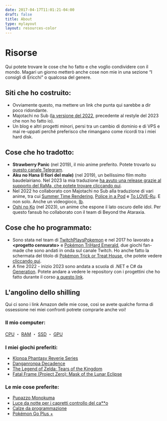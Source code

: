```yaml
---
date: 2017-04-17T11:01:21-04:00
draft: false
title: About
type: mylayout
layout: resources-color
---
```

# Risorse

Qui potete trovare le cose che ho fatto e che voglio condividere con il mondo. Magari un giorno metterò anche cose non mie in una sezione “I consigli di Ericchi” o qualcosa del genere.


## Siti che ho costruito:
- Ovviamente questo, ma mettere un link che punta qui sarebbe a dir poco ridondante.
- Majotachi no Sub ([la versione del 2022](https://web.archive.org/web/20230415190507/https://majotachinosub.com/), precedente al restyle del 2023 che non ho fatto io).
- Un blog e altri progetti minori, persi tra un cambio di dominio e di VPS e mai re-uppati perché preferisco che rimangano come ricordi tra i miei hard disk.


## Cose che ho tradotto:
- **Strawberry Panic** (nel 2019), il mio anime preferito. Potete trovarlo 
su [questo canale Telegram](https://t.me/EricchiFansub).
- **Aku no Hana (I fiori del male)** (nel 2019), un bellissimo film molto baudelairiano. Nel 2023 la mia traduzione [ha avuto una release grazie al supporto del RaMa, che potete trovare cliccando qui](https://ramaorientalfansub.forumfree.it/?t=79583966).
- Nel 2022 ho collaborato con Majotachi no Sub alla traduzione di vari anime, tra cui [Summer Time Rendering](https://majotachinosub.com/anime/summer-time-rendering.html), [Police in a Pod](https://majotachinosub.com/anime/hakozume-kouban-joshi-no-gyakushuu.html) e [To LOVE-Ru](https://majotachinosub.com/anime/to-love-ru.html). E non solo. Anche un videogioco, [Ib](https://majotachinosub.com/videogiochi/ib.html).
- [Oshi no Ko](https://www.beyondtheataraxia.com/oshi-no-ko.html) (nel 2023), un anime che espone il lato oscuro delle idol. Per questo fansub ho collaborato con il team di Beyond the Ataraxia.


## Cose che ho programmato:
- Sono stata nel team di [TwitchPlaysPokemon](https://twitch.tv/TwitchPlaysPokemon) e nel 2017 ho lavorato a **\<progetto censurato\>** e [Pokémon TriHard Emerald](https://github.com/tustin2121/trihard-emerald), due giochi fan-made che sono andati in onda sul canale Twitch. Ho anche fatto la schermata del titolo di [Pokémon Trick or Treat House](https://github.com/TwitchPlaysPokemon/trick-or-treat-house/), che potete vedere [cliccando qui](pkmn-toth-title.webp).
- A fine 2022 - inizio 2023 sono andata a scuola di .NET e C# da [Generation](https://italy.generation.org). Potete andare a vedere le repository con i progettini che ho fatto durante il corso [a questo link](https://github.com/DOITA07-Ericchi).

## L'angolino dello shilling
Qui ci sono i link Amazon delle mie cose, così se avete qualche forma di ossessione nei miei confronti potrete comprarle anche voi!
### Il mio computer:
[CPU](https://amzn.to/3sp1QkY) ・ [RAM](https://amzn.to/45mcM19) ・ [SSD](https://amzn.to/3P7RkYd) ・ [GPU](https://amzn.to/47MLeE3)
### I miei giochi preferiti:
- [Klonoa Phantasy Reverie Series](https://amzn.to/3P6cI00)
- [Danganronpa Decadence](https://amzn.to/3sllOwW)
- [The Legend of Zelda: Tears of the Kingdom](https://amzn.to/47GDcfN)
- [Fatal Frame (Project Zero): Mask of the Lunar Eclipse](https://amzn.to/3spzcQR)
### Le mie cose preferite:
- [Pupazzo Monokuma](https://amzn.to/45EqXyr)
- [Luce da notte per i capretti controllo del ca**o](https://amzn.to/47D6a09)
- [Calze da programmazione](https://amzn.to/3qH2iKL)
- [Pokémon Go Plus +](https://amzn.to/3YNHJsP)